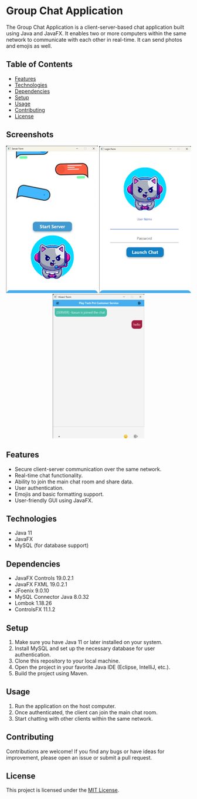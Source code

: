 # Group Chat Application

The Group Chat Application is a client-server-based chat application built using Java and JavaFX. It enables two or more computers within the same network to communicate with each other in real-time. It can send photos and emojis as well.

## Table of Contents

- [Features](#features)
- [Technologies](#technologies)
- [Dependencies](#dependencies)
- [Setup](#setup)
- [Usage](#usage)
- [Contributing](#contributing)
- [License](#license)

## Screenshots

<p align="center">
  <img src="/src/main/resources/assets/Server%20Form.png" alt="Group Chat Application" width="250" />
  <img src="/src/main/resources/assets/Server%20Form%20-%20login.png" alt="Group Chat Application - Login Form" width="250" />
  <img src="/src/main/resources/assets/Chat%20Room%20.png" alt="Group Chat Application - Chat Room" width="250" />
<p/>

## Features

- Secure client-server communication over the same network.
- Real-time chat functionality.
- Ability to join the main chat room and share data.
- User authentication.
- Emojis and basic formatting support.
- User-friendly GUI using JavaFX.

## Technologies

- Java 11
- JavaFX
- MySQL (for database support)

## Dependencies

- JavaFX Controls 19.0.2.1
- JavaFX FXML 19.0.2.1
- JFoenix 9.0.10
- MySQL Connector Java 8.0.32
- Lombok 1.18.26
- ControlsFX 11.1.2

## Setup

1. Make sure you have Java 11 or later installed on your system.
2. Install MySQL and set up the necessary database for user authentication.
2. Clone this repository to your local machine.
3. Open the project in your favorite Java IDE (Eclipse, IntelliJ, etc.).
4. Build the project using Maven.

## Usage

1. Run the application on the host computer.
2. Once authenticated, the client can join the main chat room.
3. Start chatting with other clients within the same network.

## Contributing

Contributions are welcome! If you find any bugs or have ideas for improvement, please open an issue or submit a pull request.

## License

This project is licensed under the [MIT License](LICENSE).
